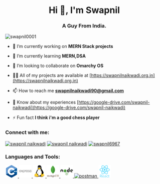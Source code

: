 <h1 align="center">Hi 👋, I'm Swapnil</h1>
<h3 align="center">A Guy From India.</h3>

<p align="left"> <img src="https://komarev.com/ghpvc/?username=swapnil0001&label=Profile%20views&color=0e75b6&style=flat" alt="swapnil0001" /> </p>

- 🔭 I’m currently working on **MERN Stack projects**

- 🌱 I’m currently learning **MERN,DSA**

- 👯 I’m looking to collaborate on **Omarchy OS**

- 👨‍💻 All of my projects are available at [https://swapnilnaikwadi.org.in](https://swapnilnaikwadi.org.in)

- 📫 How to reach me **swapnilnaikwadi90@gmail.com**

- 📄 Know about my experiences [https://google-drive.com/swapnil-naikwadi](https://google-drive.com/swapnil-naikwadi)

- ⚡ Fun fact **I think i'm a good chess player**

<h3 align="left">Connect with me:</h3>
<p align="left">
<a href="https://linkedin.com/in/swapnil naikwadi" target="blank"><img align="center" src="https://raw.githubusercontent.com/rahuldkjain/github-profile-readme-generator/master/src/images/icons/Social/linked-in-alt.svg" alt="swapnil naikwadi" height="30" width="40" /></a>
<a href="https://www.leetcode.com/swapnil naikwadi" target="blank"><img align="center" src="https://raw.githubusercontent.com/rahuldkjain/github-profile-readme-generator/master/src/images/icons/Social/leet-code.svg" alt="swapnil naikwadi" height="30" width="40" /></a>
<a href="https://discord.gg/swapnil6967" target="blank"><img align="center" src="https://raw.githubusercontent.com/rahuldkjain/github-profile-readme-generator/master/src/images/icons/Social/discord.svg" alt="swapnil6967" height="30" width="40" /></a>
</p>

<h3 align="left">Languages and Tools:</h3>
<p align="left"> <a href="https://www.w3schools.com/cpp/" target="_blank" rel="noreferrer"> <img src="https://raw.githubusercontent.com/devicons/devicon/master/icons/cplusplus/cplusplus-original.svg" alt="cplusplus" width="40" height="40"/> </a> <a href="https://expressjs.com" target="_blank" rel="noreferrer"> <img src="https://raw.githubusercontent.com/devicons/devicon/master/icons/express/express-original-wordmark.svg" alt="express" width="40" height="40"/> </a> <a href="https://www.linux.org/" target="_blank" rel="noreferrer"> <img src="https://raw.githubusercontent.com/devicons/devicon/master/icons/linux/linux-original.svg" alt="linux" width="40" height="40"/> </a> <a href="https://www.mongodb.com/" target="_blank" rel="noreferrer"> <img src="https://raw.githubusercontent.com/devicons/devicon/master/icons/mongodb/mongodb-original-wordmark.svg" alt="mongodb" width="40" height="40"/> </a> <a href="https://nodejs.org" target="_blank" rel="noreferrer"> <img src="https://raw.githubusercontent.com/devicons/devicon/master/icons/nodejs/nodejs-original-wordmark.svg" alt="nodejs" width="40" height="40"/> </a> <a href="https://postman.com" target="_blank" rel="noreferrer"> <img src="https://www.vectorlogo.zone/logos/getpostman/getpostman-icon.svg" alt="postman" width="40" height="40"/> </a> <a href="https://reactjs.org/" target="_blank" rel="noreferrer"> <img src="https://raw.githubusercontent.com/devicons/devicon/master/icons/react/react-original-wordmark.svg" alt="react" width="40" height="40"/> </a> </p>
